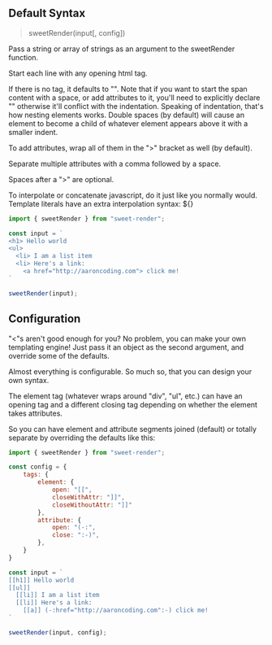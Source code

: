 ## Default Syntax
> sweetRender(input[, config])

Pass a string or array of strings as an argument to the sweetRender function.

Start each line with any opening html tag.

If there is no tag, it defaults to "<span>". Note that if you want to start the span content with a space, or add attributes to it, you'll need to explicitly declare "<span>" otherwise it'll conflict with the indentation.
Speaking of indentation, that's how nesting elements works. Double spaces (by default) will cause an element to become a child of whatever element appears above it with a smaller indent.

To add attributes, wrap all of them in the ">" bracket as well (by default).

Separate multiple attributes with a comma followed by a space.

Spaces after a ">" are optional.

To interpolate or concatenate javascript, do it just like you normally would. Template literals have an extra interpolation syntax: ${}

```javascript
import { sweetRender } from "sweet-render";

const input = `
<h1> Hello world
<ul>
  <li> I am a list item
  <li> Here's a link:
    <a href="http://aaroncoding.com"> click me!
`

sweetRender(input);

```


## Configuration
"<"s aren't good enough for you? No problem, you can make your own templating engine! Just pass it an object as the second argument, and override some of the defaults.

Almost everything is configurable. So much so, that you can design your own syntax.

The element tag (whatever wraps around "div", "ul", etc.) can have an opening tag and a different closing tag depending on whether the element takes attributes.

So you can have element and attribute segments joined (default) or totally separate by overriding the defaults like this:

```javascript
import { sweetRender } from "sweet-render";

const config = {
    tags: {
        element: {
            open: "[[",
            closeWithAttr: "]]",
            closeWithoutAttr: "]]"
        },
        attribute: {
            open: "(-:",
            close: ":-)",
        },
    }
}

const input = `
[[h1]] Hello world
[[ul]]
  [[li]] I am a list item
  [[li]] Here's a link:
    [[a]] (-:href="http://aaroncoding.com":-) click me!
`

sweetRender(input, config);

```